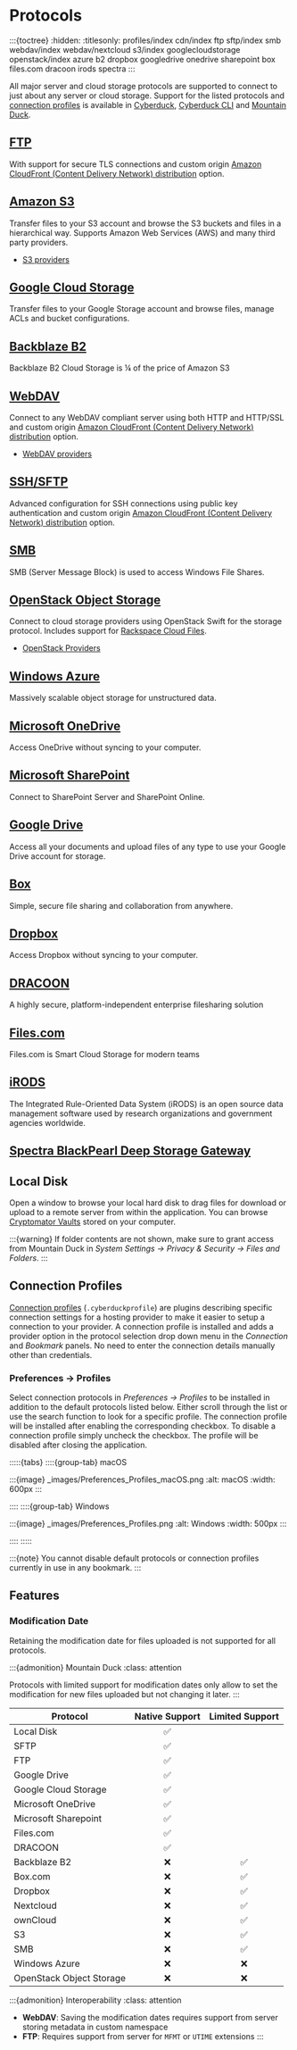 Protocols
====

:::{toctree}
:hidden:
:titlesonly:
profiles/index
cdn/index
ftp
sftp/index
smb
webdav/index
webdav/nextcloud
s3/index
googlecloudstorage
openstack/index
azure
b2
dropbox
googledrive
onedrive
sharepoint
box
files.com
dracoon
irods
spectra
:::

All major server and cloud storage protocols are supported to connect to just about any server or cloud storage. Support for the listed protocols and [connection profiles](profiles/index.md) is available in [Cyberduck](../cyberduck/index.md), [Cyberduck CLI](../cli/index.md) and [Mountain Duck](../mountainduck/index.md).

## [FTP](ftp.md)

With support for secure TLS connections and custom origin [Amazon CloudFront (Content Delivery Network) distribution](../protocols/cdn/cloudfront) option.

## [Amazon S3](s3/index.md)

Transfer files to your S3 account and browse the S3 buckets and files in a hierarchical way. Supports Amazon Web Services (AWS) and many third party providers.

- [S3 providers](s3/index.md#third-party-providers)

## [Google Cloud Storage](googlecloudstorage.md)

Transfer files to your Google Storage account and browse files, manage ACLs and bucket configurations.

## [Backblaze B2](b2.md)

Backblaze B2 Cloud Storage is ¼ of the price of Amazon S3

## [WebDAV](webdav/index.md)

Connect to any WebDAV compliant server using both HTTP and HTTP/SSL and custom origin [Amazon CloudFront (Content Delivery Network) distribution](cdn/cloudfront.md) option.

- [WebDAV providers](webdav/index.md#providers)

## [SSH/SFTP](sftp/index.md)

Advanced configuration for SSH connections using public key authentication and custom origin [Amazon CloudFront (Content Delivery Network) distribution](cdn/cloudfront.md) option.

## [SMB](smb.md)

SMB (Server Message Block) is used to access Windows File Shares.

## [OpenStack Object Storage](openstack/index.md)

Connect to cloud storage providers using OpenStack Swift for the storage protocol. Includes support for [Rackspace Cloud Files](openstack/cloudfiles).

- [OpenStack Providers](openstack/index.md#third-party-providers)

## [Windows Azure](azure.md)

Massively scalable object storage for unstructured data.

## [Microsoft OneDrive](onedrive.md)

Access OneDrive without syncing to your computer.

## [Microsoft SharePoint](sharepoint.md)

Connect to SharePoint Server and SharePoint Online.

## [Google Drive](googledrive.md)

Access all your documents and upload files of any type to use your Google Drive account for storage.

## [Box](box.md)

Simple, secure file sharing and collaboration from anywhere.

## [Dropbox](dropbox.md)

Access Dropbox without syncing to your computer.

## [DRACOON](dracoon.md)

A highly secure, platform-independent enterprise filesharing solution

## [Files.com](files.com.md)

Files.com is Smart Cloud Storage for modern teams

## [iRODS](irods.md)

The Integrated Rule-Oriented Data System (iRODS) is an open source data management software used by research organizations and government agencies worldwide.

## [Spectra BlackPearl Deep Storage Gateway](spectra.md)

## Local Disk
Open a window to browse your local hard disk to drag files for download or upload to a remote server from within the application. You can browse [Cryptomator Vaults](../cryptomator/index.md#access-vaults-on-local-disk) stored on your computer.

:::{warning}
If folder contents are not shown, make sure to grant access from Mountain Duck in *System Settings → Privacy & Security → Files and Folders*.
:::

## Connection Profiles

[Connection profiles](profiles/index.md) (`.cyberduckprofile`) are plugins describing specific connection settings for a hosting provider to make it easier to setup a connection to your provider. A connection profile is installed and adds a provider option in the protocol selection drop down menu in the *Connection* and *Bookmark* panels. No need to enter the connection details manually other than credentials.

### Preferences → Profiles

Select connection protocols in _Preferences → Profiles_ to be installed in addition to the default protocols listed below. Either scroll through the list or use the search function to look for a specific profile. The connection profile will be installed after enabling the corresponding checkbox. To disable a connection profile simply uncheck the checkbox. The profile will be disabled after closing the application.

:::::{tabs}
::::{group-tab} macOS

:::{image} _images/Preferences_Profiles_macOS.png
:alt: macOS
:width: 600px
:::

::::
::::{group-tab} Windows

:::{image} _images/Preferences_Profiles.png
:alt: Windows
:width: 500px
:::

::::
:::::

:::{note}
You cannot disable default protocols or connection profiles currently in use in any bookmark.
:::

## Features
### Modification Date
Retaining the modification date for files uploaded is not supported for all protocols.

:::{admonition} Mountain Duck
:class: attention

Protocols with limited support for modification dates only allow to set the modification for new files uploaded but not changing it later.
:::

| Protocol             | Native Support | Limited Support |
|----------------------| :---: | :---: |
| Local Disk           | ✅ ||
| SFTP                 | ✅ ||
| FTP                  | ✅ ||
| Google Drive         | ✅ ||
| Google Cloud Storage | ✅ ||
| Microsoft OneDrive   | ✅ ||
| Microsoft Sharepoint | ✅ ||
| Files.com            | ✅ ||
| DRACOON              | ✅ ||
| Backblaze B2         | ❌	| ✅ |
| Box.com              | ❌	| ✅ |
| Dropbox              | ❌	| ✅ |
| Nextcloud            | ❌ | ✅ |
| ownCloud             | ❌	| ✅ |
| S3                   | ❌ | ✅ |
| SMB                  | ❌ | ✅ |
| Windows Azure        | ❌ | ❌ |
| OpenStack Object Storage        | ❌ | ❌ |

:::{admonition} Interoperability
:class: attention

- **WebDAV**: Saving the modification dates requires support from server storing metadata in custom namespace
- **FTP**: Requires support from server for `MFMT` or `UTIME` extensions
:::
